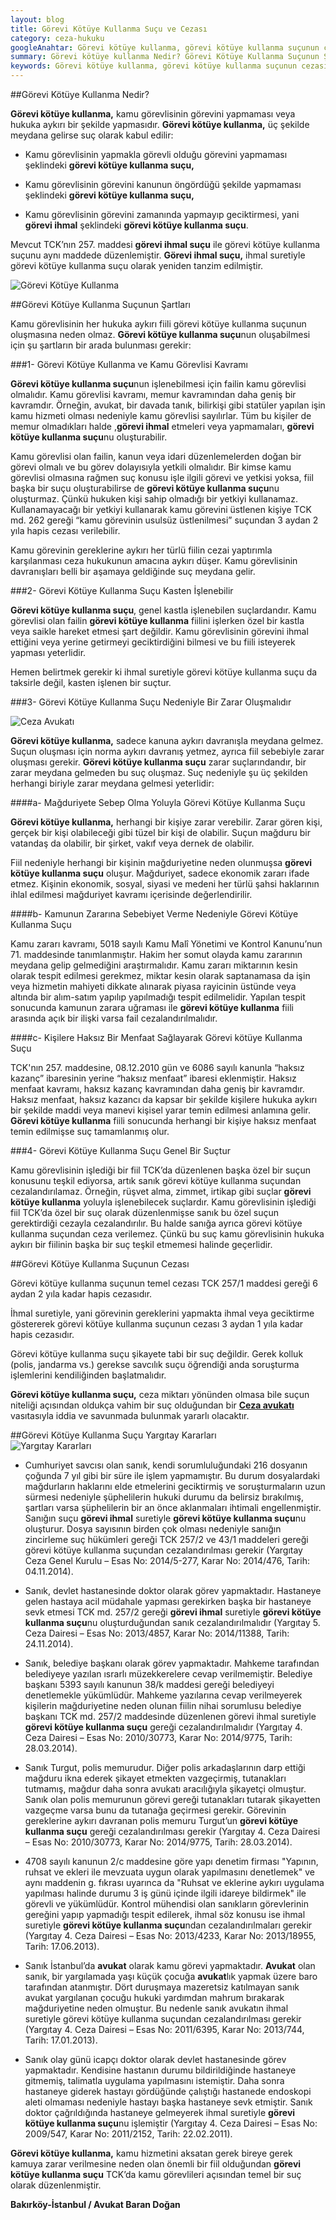 ```yaml
---
layout: blog
title: Görevi Kötüye Kullanma Suçu ve Cezası
category: ceza-hukuku
googleAnahtar: Görevi kötüye kullanma, görevi kötüye kullanma suçunun cezası, ihmal suretiyle görevi kötüye kullanma, ceza avukatı, ağır ceza avukatı, istanbul bakırköy avukat
summary: Görevi kötüye kullanma Nedir? Görevi Kötüye Kullanma Suçunun Şartları, Haksız Menfaat Sağlama, Kamunun Zarara Uğratılması, Kişilerin Mağduriyetine Sebep Olma Yoluyla Görevi Kötüye Kullanma Suçu, Görevi Kötüye Kullanma Suçu ve Şikayet, Görevi Kötüye Kullanma Suçu Yargıtay Kararları
keywords: Görevi kötüye kullanma, görevi kötüye kullanma suçunun cezası, görevi ihmal suçu, ihmal suretiyle görevi kötüye kullanma suçu, avukat, ceza avukatı, ağır ceza avukatı, istanbul avukat, bakırköy avukat
---
```



##Görevi Kötüye Kullanma Nedir?

**Görevi kötüye kullanma,** kamu görevlisinin görevini yapmaması veya hukuka aykırı bir şekilde yapmasıdır. **Görevi kötüye kullanma,** üç şekilde meydana gelirse suç olarak kabul edilir: 

* Kamu görevlisinin yapmakla görevli olduğu görevini yapmaması şeklindeki **görevi kötüye kullanma suçu,**

* Kamu görevlisinin görevini kanunun öngördüğü şekilde yapmaması şeklindeki **görevi kötüye kullanma suçu,**

* Kamu görevlisinin görevini zamanında yapmayıp geciktirmesi, yani **görevi ihmal** şeklindeki **görevi kötüye kullanma suçu**.

Mevcut TCK’nın 257. maddesi **görevi ihmal suçu** ile görevi kötüye kullanma suçunu aynı maddede düzenlemiştir. **Görevi ihmal suçu,** ihmal suretiyle görevi kötüye kullanma suçu olarak yeniden tanzim edilmiştir. 


![Görevi Kötüye Kullanma](https://camo.githubusercontent.com/c4fcaaaae2f627842b7db45358d1e31dd2feb8ae/687474703a2f2f692e68697a6c69726573696d2e636f6d2f7039766f51302e6a7067 "Görevi Kötüye Kullanma Suçu")


##Görevi Kötüye Kullanma Suçunun Şartları

Kamu görevlisinin her hukuka aykırı fiili görevi kötüye kullanma suçunun oluşmasına neden olmaz. **Görevi kötüye kullanma suçu**nun oluşabilmesi için şu şartların bir arada bulunması gerekir:

###1- Görevi Kötüye Kullanma ve Kamu Görevlisi Kavramı

**Görevi kötüye kullanma suçu**nun işlenebilmesi için failin kamu görevlisi olmalıdır. Kamu görevlisi kavramı, memur kavramından daha geniş bir kavramdır. Örneğin, avukat, bir davada tanık, bilirkişi gibi statüler yapılan işin kamu hizmeti olması nedeniyle kamu görevlisi sayılırlar. Tüm bu kişiler de memur olmadıkları halde ,**görevi ihmal** etmeleri veya yapmamaları,  **görevi kötüye kullanma suçu**nu oluşturabilir. 

Kamu görevlisi olan failin, kanun veya idari düzenlemelerden doğan bir görevi olmalı ve bu görev dolayısıyla yetkili olmalıdır.  Bir kimse kamu görevlisi olmasına rağmen suç konusu işle ilgili görevi ve yetkisi yoksa, fiil başka bir suçu oluşturabilirse de **görevi kötüye kullanma suçu**nu oluşturmaz. Çünkü hukuken kişi sahip olmadığı bir yetkiyi kullanamaz. Kullanamayacağı bir yetkiyi kullanarak kamu görevini üstlenen kişiye TCK  md. 262 gereği “kamu görevinin usulsüz üstlenilmesi” suçundan 3 aydan 2 yıla hapis cezası verilebilir.

Kamu görevinin gereklerine aykırı her türlü fiilin cezai yaptırımla karşılanması ceza hukukunun amacına aykırı düşer. Kamu görevlisinin davranışları belli bir aşamaya geldiğinde suç meydana gelir. 

###2- Görevi Kötüye Kullanma Suçu Kasten İşlenebilir

**Görevi kötüye kullanma suçu**, genel kastla işlenebilen suçlardandır. Kamu görevlisi olan failin **görevi kötüye kullanma** fiilini işlerken özel bir kastla veya saikle hareket etmesi şart değildir. Kamu görevlisinin görevini ihmal ettiğini veya yerine getirmeyi geciktirdiğini bilmesi ve bu fiili isteyerek yapması yeterlidir.

Hemen belirtmek gerekir ki ihmal suretiyle görevi kötüye kullanma suçu da taksirle değil, kasten işlenen bir suçtur.

###3- Görevi Kötüye Kullanma Suçu Nedeniyle Bir Zarar Oluşmalıdır

![Ceza Avukatı](https://camo.githubusercontent.com/413d11a9c9821dec95635fd634b5dd77a176c9b0/687474703a2f2f7777772e6a7065672d6f7074696d697a65722e636f6d2f75706c6f616465645f696d616765735f66696e616c2f63657a612d6176756b6174695f5f313434343834333433315f38382e3232342e3135322e3234362e6a7067 "Ceza Avukatı")

**Görevi kötüye kullanma,** sadece kanuna aykırı davranışla meydana gelmez. Suçun oluşması için norma aykırı davranış yetmez, ayrıca fiil sebebiyle zarar oluşması gerekir. **Görevi kötüye kullanma suçu** zarar suçlarındandır, bir zarar meydana gelmeden bu suç oluşmaz. Suç nedeniyle şu üç şekilden herhangi biriyle zarar meydana gelmesi yeterlidir: 

####a-	Mağduriyete Sebep Olma Yoluyla Görevi Kötüye Kullanma Suçu


**Görevi kötüye kullanma,** herhangi bir kişiye zarar verebilir. Zarar gören kişi, gerçek bir kişi olabileceği gibi tüzel bir kişi de olabilir. Suçun mağduru bir vatandaş da olabilir, bir şirket, vakıf veya dernek de olabilir. 


Fiil nedeniyle herhangi bir kişinin mağduriyetine neden olunmuşsa **görevi kötüye kullanma suçu** oluşur. Mağduriyet, sadece ekonomik zararı ifade etmez.  Kişinin ekonomik, sosyal, siyasi ve medeni her türlü şahsi haklarının ihlal edilmesi mağduriyet kavramı içerisinde değerlendirilir.


####b-	Kamunun Zararına Sebebiyet Verme Nedeniyle Görevi Kötüye Kullanma Suçu

 Kamu zararı kavramı, 5018 sayılı Kamu Malî Yönetimi ve Kontrol Kanunu’nun 71. maddesinde tanımlanmıştır. Hakim her somut olayda kamu zararının meydana gelip gelmediğini araştırmalıdır. Kamu zararı miktarının kesin olarak tespit edilmesi gerekmez, miktar kesin olarak saptanamasa da işin veya hizmetin mahiyeti dikkate alınarak piyasa rayicinin üstünde veya altında bir alım-satım yapılıp yapılmadığı tespit edilmelidir. Yapılan tespit sonucunda kamunun zarara uğraması ile **görevi kötüye kullanma** fiili arasında açık bir ilişki varsa fail cezalandırılmalıdır.


####c-	Kişilere Haksız Bir Menfaat Sağlayarak Görevi kötüye Kullanma Suçu

TCK'nın 257. maddesine, 08.12.2010 gün ve 6086 sayılı kanunla “haksız kazanç” ibaresinin yerine “haksız menfaat” ibaresi eklenmiştir. Haksız menfaat kavramı, haksız kazanç kavramından daha geniş bir kavramdır. Haksız menfaat, haksız kazancı da kapsar bir şekilde kişilere hukuka aykırı bir şekilde maddi veya manevi kişisel yarar temin edilmesi anlamına gelir. **Görevi kötüye kullanma** fiili sonucunda herhangi bir kişiye haksız menfaat temin edilmişse suç tamamlanmış olur.


###4- Görevi Kötüye Kullanma Suçu Genel Bir Suçtur

Kamu görevlisinin işlediği bir fiil TCK’da düzenlenen başka özel bir suçun konusunu teşkil ediyorsa, artık sanık görevi kötüye kullanma suçundan cezalandırılamaz. Örneğin, rüşvet alma, zimmet, irtikap gibi suçlar **görevi kötüye kullanma** yoluyla işlenebilecek suçlardır. Kamu görevlisinin işlediği fiil TCK’da özel bir suç olarak düzenlenmişse sanık bu özel suçun gerektirdiği cezayla cezalandırılır. Bu halde sanığa ayrıca görevi kötüye kullanma suçundan ceza verilemez. Çünkü bu suç kamu görevlisinin hukuka aykırı bir fiilinin başka bir suç teşkil etmemesi halinde geçerlidir.


##Görevi Kötüye Kullanma Suçunun Cezası

Görevi kötüye kullanma suçunun temel cezası TCK 257/1 maddesi gereği 6 aydan 2 yıla kadar hapis cezasıdır. 

İhmal suretiyle, yani görevinin gereklerini yapmakta ihmal veya geciktirme göstererek görevi kötüye kullanma suçunun cezası 3 aydan 1 yıla kadar hapis cezasıdır.

Görevi kötüye kullanma suçu şikayete tabi bir suç değildir. Gerek kolluk (polis, jandarma vs.) gerekse savcılık suçu öğrendiği anda soruşturma işlemlerini kendiliğinden başlatmalıdır.

**Görevi kötüye kullanma suçu,** ceza miktarı yönünden olmasa bile suçun niteliği açısından oldukça vahim bir suç olduğundan bir [**Ceza avukatı**](http://barandogan.av.tr/blog/ceza-hukuku/ceza-avukatinin-islevi.html) vasıtasıyla iddia ve savunmada bulunmak yararlı olacaktır.

##Görevi Kötüye Kullanma Suçu Yargıtay Kararları        
![Yargıtay Kararları](https://camo.githubusercontent.com/2be050aa667abd3bc8a34e3fc9904851c84d4105/687474703a2f2f692e68697a6c69726573696d2e636f6d2f5a5672796e612e6a7067 "Görevi Kötüye Kullanma Suçu Yargıtay Kararları")


* Cumhuriyet savcısı olan sanık, kendi sorumluluğundaki 216 dosyanın çoğunda 7 yıl gibi bir süre ile işlem yapmamıştır. Bu durum dosyalardaki mağdurların haklarını elde etmelerini geciktirmiş ve soruşturmaların uzun sürmesi nedeniyle şüphelilerin hukuki durumu da belirsiz bırakılmış, şartları varsa şüphelilerin bir an önce aklanmaları ihtimali engellenmiştir. Sanığın suçu **görevi ihmal** suretiyle **görevi kötüye kullanma suçu**nu oluşturur. Dosya sayısının birden çok olması nedeniyle sanığın zincirleme suç hükümleri gereği TCK 257/2 ve 43/1 maddeleri gereği görevi kötüye kullanma suçundan cezalandırılması gerekir (Yargıtay Ceza Genel Kurulu – Esas No: 2014/5-277, Karar No: 2014/476, Tarih: 04.11.2014).

* Sanık, devlet hastanesinde doktor olarak görev yapmaktadır. Hastaneye gelen hastaya acil müdahale yapması gerekirken başka bir hastaneye sevk etmesi TCK md. 257/2 gereği **görevi ihmal** suretiyle **görevi kötüye kullanma suçu**nu oluşturduğundan sanık cezalandırılmalıdır (Yargıtay 5. Ceza Dairesi  – Esas No: 2013/4857, Karar No: 2014/11388, Tarih: 24.11.2014).

* Sanık, belediye başkanı olarak görev yapmaktadır. Mahkeme tarafından belediyeye yazılan ısrarlı müzekkerelere cevap verilmemiştir. Belediye başkanı 5393 sayılı kanunun 38/k maddesi gereği belediyeyi denetlemekle yükümlüdür. Mahkeme yazılarına cevap verilmeyerek kişilerin mağduriyetine neden olunan fiilin nihai sorumlusu belediye başkanı TCK md. 257/2 maddesinde düzenlenen görevi ihmal suretiyle **görevi kötüye kullanma suçu** gereği cezalandırılmalıdır (Yargıtay 4. Ceza Dairesi  – Esas No: 2010/30773, Karar No: 2014/9775, Tarih: 28.03.2014).

* Sanık Turgut, polis memurudur. Diğer polis arkadaşlarının darp ettiği mağduru ikna ederek şikayet etmekten vazgeçirmiş, tutanakları tutmamış, mağdur daha sonra avukatı aracılığıyla şikayetçi olmuştur. Sanık olan polis memurunun görevi gereği tutanakları tutarak şikayetten vazgeçme varsa bunu da tutanağa geçirmesi gerekir. Görevinin gereklerine aykırı davranan polis memuru Turgut’un **görevi kötüye kullanma suçu** gereği cezalandırılması gerekir  (Yargıtay 4. Ceza Dairesi  – Esas No: 2010/30773, Karar No: 2014/9775, Tarih: 28.03.2014).

* 4708 sayılı kanunun 2/c maddesine göre yapı denetim firması "Yapının, ruhsat ve ekleri ile mevzuata uygun olarak yapılmasını denetlemek" ve aynı maddenin g. fıkrası uyarınca da "Ruhsat ve eklerine aykırı uygulama yapılması halinde durumu 3 iş günü içinde ilgili idareye bildirmek" ile görevli ve yükümlüdür. Kontrol mühendisi olan sanıkların görevlerinin gereğini yapıp yapmadığı tespit edilerek, ihmal söz konusu ise ihmal suretiyle **görevi kötüye kullanma suçu**ndan cezalandırılmaları gerekir (Yargıtay 4. Ceza Dairesi  – Esas No: 2013/4233, Karar No: 2013/18955, Tarih: 17.06.2013).

* Sanık  İstanbul’da **avukat** olarak kamu görevi yapmaktadır. **Avukat** olan sanık, bir yargılamada yaşı küçük çocuğa **avukat**lık yapmak üzere baro tarafından atanmıştır. Dört duruşmaya mazeretsiz katılmayan sanık avukat yargılanan çocuğu hukuki yardımdan mahrum bırakarak mağduriyetine neden olmuştur. Bu nedenle sanık avukatın ihmal suretiyle görevi kötüye kullanma suçundan cezalandırılması gerekir (Yargıtay 4. Ceza Dairesi  – Esas No: 2011/6395, Karar No: 2013/744, Tarih: 17.01.2013).

* Sanık olay günü icapçı doktor olarak devlet hastanesinde görev yapmaktadır. Kendisine hastanın durumu bildirildiğinde hastaneye gitmemiş, talimatla uygulama yapılmasını istemiştir. Daha sonra hastaneye giderek hastayı gördüğünde çalıştığı hastanede endoskopi aleti olmaması nedeniyle hastayı başka hastaneye sevk etmiştir. Sanık doktor çağrıldığında hastaneye gelmeyerek ihmal suretiyle **görevi kötüye kullanma suçu**nu işlemiştir (Yargıtay 4. Ceza Dairesi  – Esas No: 2009/547, Karar No: 2011/2152, Tarih: 22.02.2011).

**Görevi kötüye kullanma,** kamu hizmetini aksatan gerek bireye gerek kamuya zarar verilmesine neden olan önemli bir fiil olduğundan **görevi kötüye kullanma suçu** TCK’da kamu görevlileri açısından temel bir suç olarak düzenlenmiştir.


**Bakırköy-İstanbul / Avukat Baran Doğan**



